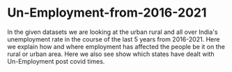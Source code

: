 # Un-Employment-from-2016-2021
In the given datasets we are looking at the urban rural and all over India's unemployment rate in the course of the last 5 years from 2016-2021. 
Here we explain how and where employment has affected the people be it on the rural or urban area.
Here we also see show which states have dealt with Un-Employment post covid times.
